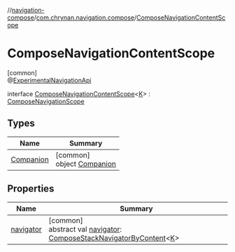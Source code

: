 //[navigation-compose](../../../index.md)/[com.chrynan.navigation.compose](../index.md)/[ComposeNavigationContentScope](index.md)

# ComposeNavigationContentScope

[common]\
@[ExperimentalNavigationApi](../-experimental-navigation-api/index.md)

interface [ComposeNavigationContentScope](index.md)&lt;[K](index.md)&gt; : [ComposeNavigationScope](../-compose-navigation-scope/index.md)

## Types

| Name | Summary |
|---|---|
| [Companion](-companion/index.md) | [common]<br>object [Companion](-companion/index.md) |

## Properties

| Name | Summary |
|---|---|
| [navigator](navigator.md) | [common]<br>abstract val [navigator](navigator.md): [ComposeStackNavigatorByContent](../-compose-stack-navigator-by-content/index.md)&lt;[K](index.md)&gt; |
